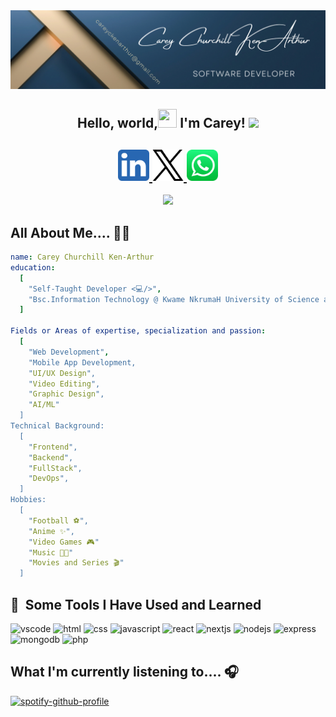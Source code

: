 <img src="https://github.com/ken-arthur005/ken-arthur005/blob/main/linkedIN%20banner.png" />

<h2 align="center"> Hello, world,<img src="https://raw.githubusercontent.com/MartinHeinz/MartinHeinz/master/wave.gif" width="30px" height="30px" /> I'm Carey! <img src="https://emojis.slackmojis.com/emojis/images/1531849430/4246/blob-sunglasses.gif?1531849430" width="30"/> </h2>


<h2 align="center"><a href="https://www.linkedin.com/in/ccka">
  <img height="50" src="https://github.com/ken-arthur005/ken-arthur005/blob/main/linkedin.png" />
</a>
<a href="https://x.com/CareyCKenArthur">
  <img height="50" src="https://github.com/ken-arthur005/ken-arthur005/blob/main/twitter.png" />
</a>
<a href="https://wa.me/233596766604">
  <img height="50" src="https://github.com/ken-arthur005/ken-arthur005/blob/main/whatsapp.png" />
</a> </h2>

<p align="center"><img src="https://github.com/ken-arthur005/ken-arthur005/blob/main/n.gif"/></p>

<h2>All About Me.... 🤷‍♂️</h2>

```yaml
name: Carey Churchill Ken-Arthur
education:
  [
    "Self-Taught Developer <💻/>",
    "Bsc.Information Technology @ Kwame NkrumaH University of Science and Technology (KNUST) 🦅"
  ]

Fields or Areas of expertise, specialization and passion:
  [
    "Web Development",
    "Mobile App Development,
    "UI/UX Design",
    "Video Editing",
    "Graphic Design",
    "AI/ML"
  ]
Technical Background:
  [
    "Frontend",
    "Backend",
    "FullStack",
    "DevOps",
  ]
Hobbies:
  [
    "Football ⚽",
    "Anime ✨",
    "Video Games 🎮"
    "Music 🎵🎶"
    "Movies and Series 🎬"
  ]
```
<h2> 🚀 &nbsp;Some Tools I Have Used and Learned</h2>
<p align="left">
<img src="https://cdn.jsdelivr.net/gh/devicons/devicon/icons/vscode/vscode-original.svg" alt="vscode" width="45" height="45"/>
<img src="https://cdn.jsdelivr.net/gh/devicons/devicon@latest/icons/html5/html5-original-wordmark.svg" alt="html" width="45" height="45"/>
<img src="https://cdn.jsdelivr.net/gh/devicons/devicon@latest/icons/css3/css3-original-wordmark.svg" alt="css" width="45" height="45"/>
<img src="https://cdn.jsdelivr.net/gh/devicons/devicon@latest/icons/javascript/javascript-original.svg" alt="javascript" width="45" height="45"/>
<img src="https://cdn.jsdelivr.net/gh/devicons/devicon@latest/icons/react/react-original.svg" alt="react" width="45" height="45"/>
<img src="https://cdn.jsdelivr.net/gh/devicons/devicon@latest/icons/nextjs/nextjs-original.svg" alt="nextjs" width="45" height="45"/>
<img src="https://cdn.jsdelivr.net/gh/devicons/devicon@latest/icons/nodejs/nodejs-original-wordmark.svg" alt="nodejs" width="45" height="45"/>
<img src="https://cdn.jsdelivr.net/gh/devicons/devicon@latest/icons/express/express-original.svg" alt="express" width="45" height="45"/>
<img src="https://cdn.jsdelivr.net/gh/devicons/devicon@latest/icons/mongodb/mongodb-plain-wordmark.svg" alt="mongodb" width="45" height="45"/>          
<img src="https://cdn.jsdelivr.net/gh/devicons/devicon/icons/php/php-original.svg" alt="php" width="45" height="45"/>
</p>


<h2>What I'm currently listening to.... 🎧</h2>

[![spotify-github-profile](https://spotify-github-profile.kittinanx.com/api/view?uid=tcr3lrry9zwwqkvajscsr1j94&cover_image=true&theme=default&show_offline=false&background_color=121212&interchange=true&bar_color=53b14f&bar_color_cover=false)](https://github.com/kittinan/spotify-github-profile)
